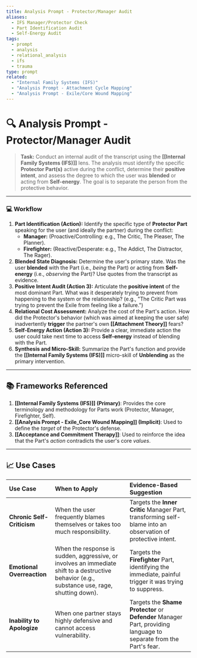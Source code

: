 ```yaml
---
title: Analysis Prompt - Protector/Manager Audit
aliases:
  - IFS Manager/Protector Check
  - Part Identification Audit
  - Self-Energy Audit
tags:
  - prompt
  - analysis
  - relational_analysis
  - ifs
  - trauma
type: prompt
related:
  - "Internal Family Systems (IFS)"
  - "Analysis Prompt - Attachment Cycle Mapping"
  - "Analysis Prompt - Exile/Core Wound Mapping"
---
```


<!-- @format -->

# 🔍 Analysis Prompt - Protector/Manager Audit

> **Task:** Conduct an internal audit of the transcript using the
> **[[Internal Family Systems (IFS)]]** lens. The analysis must identify the specific
> **Protector Part(s)** active during the conflict, determine their **positive intent**,
> and assess the degree to which the user was **blended** or acting from
> **Self-energy**. The goal is to separate the person from the protective behavior.

---

### 💻 Workflow

1.  **Part Identification (Action):** Identify the specific type of **Protector Part**
    speaking for the user (and ideally the partner) during the conflict:
    - **Manager:** (Proactive/Controlling: e.g., The Critic, The Pleaser, The Planner).
    - **Firefighter:** (Reactive/Desperate: e.g., The Addict, The Distractor, The
      Rager).
2.  **Blended State Diagnosis:** Determine the user's primary state. Was the user
    **blended** with the Part (i.e., _being_ the Part) or acting from **Self-energy**
    (i.e., _observing_ the Part)? Use quotes from the transcript as evidence.
3.  **Positive Intent Audit (Action 3):** Articulate the **positive intent** of the most
    dominant Part. What was it desperately trying to prevent from happening to the
    system or the relationship? (e.g., "The Critic Part was trying to prevent the Exile
    from feeling like a failure.")
4.  **Relational Cost Assessment:** Analyze the cost of the Part's action. How did the
    Protector's behavior (which was aimed at keeping the user safe) inadvertently
    **trigger** the partner's own **[[Attachment Theory]]** fears?
5.  **Self-Energy Action (Action 3):** Provide a clear, immediate action the user could
    take next time to access **Self-energy** instead of blending with the Part.
6.  **Synthesis and Micro-Skill:** Summarize the Part's function and provide the
    **[[Internal Family Systems (IFS)]]** micro-skill of **Unblending** as the primary
    intervention.

---

## 📚 Frameworks Referenced

1.  **[[Internal Family Systems (IFS)]] (Primary)**: Provides the core terminology and
    methodology for Parts work (Protector, Manager, Firefighter, Self).
2.  **[[Analysis Prompt - Exile_Core Wound Mapping]] (Implicit)**: Used to define the
    _target_ of the Protector's defense.
3.  **[[Acceptance and Commitment Therapy]]**: Used to reinforce the idea that the
    Part's _action_ contradicts the user's core _values_.

---

## 📈 Use Cases

| Use Case                   | When to Apply                                                                                                                                 | Evidence-Based Suggestion                                                                                          |
| :------------------------- | :-------------------------------------------------------------------------------------------------------------------------------------------- | :----------------------------------------------------------------------------------------------------------------- |
| **Chronic Self-Criticism** | When the user frequently blames themselves or takes too much responsibility.                                                                  | Targets the **Inner Critic** Manager Part, transforming self-blame into an observation of protective intent.       |
| **Emotional Overreaction** | When the response is sudden, aggressive, or involves an immediate shift to a destructive behavior (e.g., substance use, rage, shutting down). | Targets the **Firefighter** Part, identifying the immediate, painful trigger it was trying to suppress.            |
| **Inability to Apologize** | When one partner stays highly defensive and cannot access vulnerability.                                                                      | Targets the **Shame Protector** or **Defender** Manager Part, providing language to separate from the Part's fear. |
